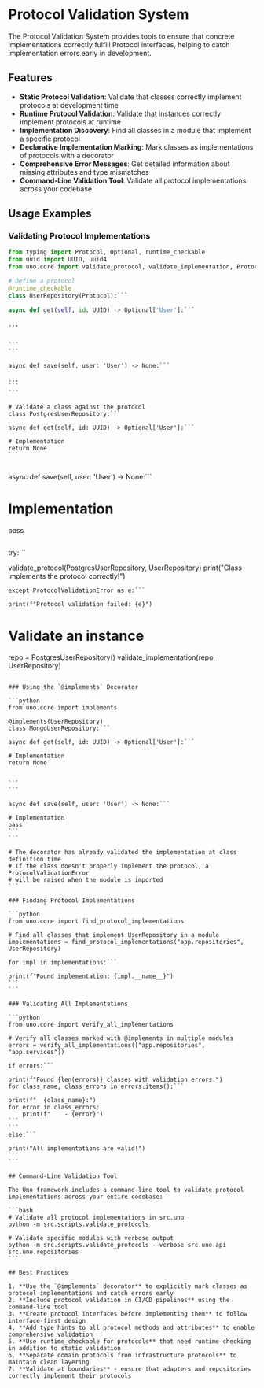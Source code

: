 # Protocol Validation System

The Protocol Validation System provides tools to ensure that concrete implementations correctly fulfill Protocol interfaces, helping to catch implementation errors early in development.

## Features

- **Static Protocol Validation**: Validate that classes correctly implement protocols at development time
- **Runtime Protocol Validation**: Validate that instances correctly implement protocols at runtime
- **Implementation Discovery**: Find all classes in a module that implement a specific protocol
- **Declarative Implementation Marking**: Mark classes as implementations of protocols with a decorator
- **Comprehensive Error Messages**: Get detailed information about missing attributes and type mismatches
- **Command-Line Validation Tool**: Validate all protocol implementations across your codebase

## Usage Examples

### Validating Protocol Implementations

```python
from typing import Protocol, Optional, runtime_checkable
from uuid import UUID, uuid4
from uno.core import validate_protocol, validate_implementation, ProtocolValidationError

# Define a protocol
@runtime_checkable
class UserRepository(Protocol):```

async def get(self, id: UUID) -> Optional['User']:```

...
```
``````

```
```

async def save(self, user: 'User') -> None:```

...
```
```

# Validate a class against the protocol
class PostgresUserRepository:```

async def get(self, id: UUID) -> Optional['User']:```

# Implementation
return None
```
``````

```
```

async def save(self, user: 'User') -> None:```

# Implementation
pass
```
```

try:```

validate_protocol(PostgresUserRepository, UserRepository)
print("Class implements the protocol correctly!")
```
except ProtocolValidationError as e:```

print(f"Protocol validation failed: {e}")
```

# Validate an instance
repo = PostgresUserRepository()
validate_implementation(repo, UserRepository)
```

### Using the `@implements` Decorator

```python
from uno.core import implements

@implements(UserRepository)
class MongoUserRepository:```

async def get(self, id: UUID) -> Optional['User']:```

# Implementation
return None
```
``````

```
```

async def save(self, user: 'User') -> None:```

# Implementation
pass
```
```

# The decorator has already validated the implementation at class definition time
# If the class doesn't properly implement the protocol, a ProtocolValidationError 
# will be raised when the module is imported
```

### Finding Protocol Implementations

```python
from uno.core import find_protocol_implementations

# Find all classes that implement UserRepository in a module
implementations = find_protocol_implementations("app.repositories", UserRepository)

for impl in implementations:```

print(f"Found implementation: {impl.__name__}")
```
```

### Validating All Implementations

```python
from uno.core import verify_all_implementations

# Verify all classes marked with @implements in multiple modules
errors = verify_all_implementations(["app.repositories", "app.services"])

if errors:```

print(f"Found {len(errors)} classes with validation errors:")
for class_name, class_errors in errors.items():```

print(f"  {class_name}:")
for error in class_errors:
    print(f"    - {error}")
```
```
else:```

print("All implementations are valid!")
```
```

## Command-Line Validation Tool

The Uno framework includes a command-line tool to validate protocol implementations across your entire codebase:

```bash
# Validate all protocol implementations in src.uno
python -m src.scripts.validate_protocols

# Validate specific modules with verbose output
python -m src.scripts.validate_protocols --verbose src.uno.api src.uno.repositories
```

## Best Practices

1. **Use the `@implements` decorator** to explicitly mark classes as protocol implementations and catch errors early
2. **Include protocol validation in CI/CD pipelines** using the command-line tool
3. **Create protocol interfaces before implementing them** to follow interface-first design
4. **Add type hints to all protocol methods and attributes** to enable comprehensive validation
5. **Use runtime_checkable for protocols** that need runtime checking in addition to static validation
6. **Separate domain protocols from infrastructure protocols** to maintain clean layering
7. **Validate at boundaries** - ensure that adapters and repositories correctly implement their protocols